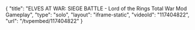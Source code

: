 {
    "title": "ELVES AT WAR: SIEGE BATTLE - Lord of the Rings Total War Mod Gameplay",
    "type": "solo",
    "layout": "iframe-static",
    "videoId": "117404822",
    "url": "\/tvpembed\/117404822"
}